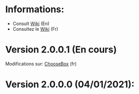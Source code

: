 # Informations:
  - Consult [Wiki](https://github.com/daerlnaxe/DxTBoxCore/wiki) (En)
  - Consultez le [Wiki](https://github.com/daerlnaxe/DxTBoxCore/wiki/Menu---fr) (Fr)

# Version 2.0.0.1 (En cours)
  Modifications sur: [ChooseBox](https://github.com/daerlnaxe/DxTBoxCore/wiki/Changelog---fr) (fr)
  
# Version 2.0.0.0 (04/01/2021):

